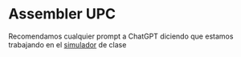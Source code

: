 # Assembler UPC

Recomendamos cualquier prompt a ChatGPT diciendo que estamos trabajando en el [simulador](https://schweigi.github.io/assembler-simulator/ ) de clase
